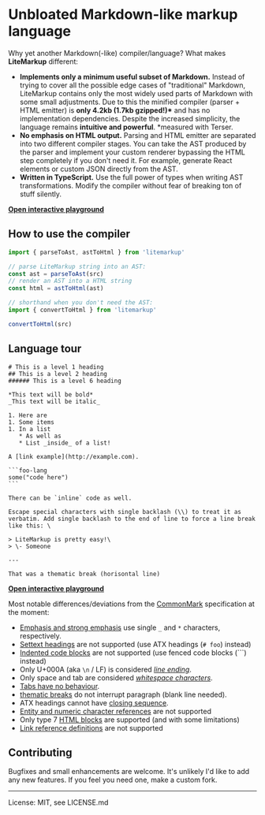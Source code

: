 # Unbloated Markdown-like markup language

Why yet another Markdown(-like) compiler/language? What makes **LiteMarkup** different:
- **Implements only a minimum useful subset of Markdown.** Instead of trying to cover all the possible edge cases of "traditional" Markdown, LiteMarkup contains only the most widely used parts of Markdown with some small adjustments. Due to this the minified compiler (parser + HTML emitter) is **only 4.2kb (1.7kb gzipped!)\*** and has no implementation dependencies. Despite the increased simplicity, the language remains **intuitive and powerful**. \*measured with Terser.
- **No emphasis on HTML output.** Parsing and HTML emitter are separated into two different compiler stages. You can take the AST produced by the parser and implement your custom renderer bypassing the HTML step completely if you don't need it. For example, generate React elements or custom JSON directly from the AST.
- **Written in TypeScript.** Use the full power of types when writing AST transformations. Modify the compiler without fear of breaking ton of stuff silently.

<a href="https://tuures.github.io/LiteMarkup/demopage/demopage.html" target="_blank"><strong>Open interactive playground</strong></a>

## How to use the compiler
```javascript
import { parseToAst, astToHtml } from 'litemarkup'

// parse LiteMarkup string into an AST:
const ast = parseToAst(src)
// render an AST into a HTML string
const html = astToHtml(ast)

// shorthand when you don't need the AST:
import { convertToHtml } from 'litemarkup'

convertToHtml(src)
```

## Language tour

````litemarkup
# This is a level 1 heading
## This is a level 2 heading
###### This is a level 6 heading

*This text will be bold*
_This text will be italic_

1. Here are
1. Some items
1. In a list
   * As well as
   * List _inside_ of a list!

A [link example](http://example.com).

```foo-lang
some("code here")
```

There can be `inline` code as well.

Escape special characters with single backlash (\\) to treat it as verbatim. Add single backlash to the end of line to force a line break like this: \

> LiteMarkup is pretty easy!\
> \- Someone

---

That was a thematic break (horisontal line)

````

<a href="https://tuures.github.io/LiteMarkup/demopage/demopage.html" target="_blank"><strong>Open interactive playground</strong></a>

Most notable differences/deviations from the [CommonMark](https://spec.commonmark.org/0.29/) specification at the moment:

- [Emphasis and strong emphasis](https://spec.commonmark.org/0.29/#emphasis-and-strong-emphasis) use single `_` and `*` characters, respectively.
- [Settext headings](https://spec.commonmark.org/0.29/#setext-heading) are not supported (use ATX headings (`# foo`) instead)
- [Indented code blocks](https://spec.commonmark.org/0.29/#indented-code-block) are not supported (use fenced code blocks (```) instead)
- Only U+000A (aka `\n` / LF) is considered [*line ending*](https://spec.commonmark.org/0.29/#line-ending).
- Only space and tab are considered [*whitespace characters*](https://spec.commonmark.org/0.29/#whitespace-character).
- [Tabs have no behaviour](https://spec.commonmark.org/0.29/#example-6).
- [thematic breaks](https://spec.commonmark.org/0.29/#thematic-break) do not interrupt paragraph (blank line needed).
- ATX headings cannot have [closing sequence](https://spec.commonmark.org/0.29/#example-41).
- [Entity and numeric character references](https://spec.commonmark.org/0.29/#entity-and-numeric-character-references) are not supported
- Only type 7 [HTML blocks](https://spec.commonmark.org/0.29/#html-block) are supported (and with some limitations)
- [Link reference definitions](https://spec.commonmark.org/0.29/#link-reference-definition) are not supported

## Contributing

Bugfixes and small enhancements are welcome. It's unlikely I'd like to add any new features. If you feel you need one, make a custom fork.

---

License: MIT, see LICENSE.md
